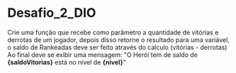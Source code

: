 # Desafio_2_DIO
Crie uma função que recebe como parâmetro a quantidade de vitórias e derrotas de um jogador, depois disso retorne o resultado para uma variável, o saldo de Rankeadas deve ser feito através do calculo (vitórias - derrotas)  Ao final deve se exibir uma mensagem: "O Herói tem de saldo de **{saldoVitorias}** está no nível de **{nivel}**"
